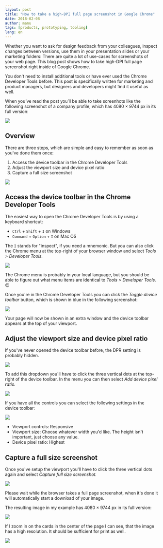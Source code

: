 ```yaml
---
layout: post
title: "How to take a high-DPI full page screenshot in Google Chrome"
date: 2018-02-08
author: manu
tags: [products, prototyping, tooling]
lang: en
---
```


Whether you want to ask for design feedback from your colleagues, inspect changes between versions, use them in your presentation slides or your marketing folders: There are quite a lot of use-cases for screenshots of your web page. This blog post shows how to take high-DPI full page screenshot right inside of Google Chrome. 

You don't need to install additional tools or have ever used the Chrome Developer Tools before. This post is specifically written for marketing and product managers, but designers and developers might find it useful as well.

<p>When you’ve read the post you’ll be able to take screenhots like the following screenshot of a company profile, which has 4080&nbsp;×&nbsp;9744&nbsp;px in its full version:</p>

![](/assets/images/how-to-take-a-high-dpi-full-page-screenshot-in-google-chrome/high-dpi-screenshot-result.jpg)



## Overview

There are three steps, which are simple and easy to remember as soon as you've done them once:

1. Access the device toolbar in the Chrome Developer Tools
2. Adjust the viewport size and device pixel ratio
3. Capture a full size screenshot

![](/assets/images/how-to-take-a-high-dpi-full-page-screenshot-in-google-chrome/high-dpi-screenshot-steps.jpg)



## Access the device toolbar in the Chrome Developer Tools

The easiest way to open the Chrome Developer Tools is by using a keyboard shortcut:

* `Ctrl` + `Shift` + `I` on Windows
* `Command` + `Option` + `I` on Mac OS

The `I` stands for "inspect", if you need a mnemonic. But you can also click the Chrome menu at the top-right of your browser window and select _Tools > Developer Tools._ 

![](/assets/images/how-to-take-a-high-dpi-full-page-screenshot-in-google-chrome/high-dpi-screenshot-access-chrome-developer-tools.png)

The Chrome menu is probably in your local language, but you should be able to figure out what menu items are identical to _Tools > Developer Tools._ 😉
 
Once you're in the Chrome Developer Tools you can click the _Toggle device toolbar_ button, which is shown in blue in the following screenshot:

![](/assets/images/how-to-take-a-high-dpi-full-page-screenshot-in-google-chrome/high-dpi-screenshot-step-1.png)

Your page will now be shown in an extra window and the device toolbar appears at the top of your viewport.



## Adjust the viewport size and device pixel ratio

If you've never opened the device toolbar before, the DPR setting is probably hidden.

![](/assets/images/how-to-take-a-high-dpi-full-page-screenshot-in-google-chrome/high-dpi-screenshot-step-2-device-pixel-ratio-missing.png)

To add this dropdown you'll have to click the three vertical dots at the top-right of the device toolbar. In the menu you can then select _Add device pixel ratio._

![](/assets/images/how-to-take-a-high-dpi-full-page-screenshot-in-google-chrome/high-dpi-screenshot-step-2-add-device-pixel-ratio.png)

If you have all the controls you can select the following settings in the device toolbar:

![](/assets/images/how-to-take-a-high-dpi-full-page-screenshot-in-google-chrome/high-dpi-screenshot-step-2.png)

* Viewport controls: Responsive
* Viewport size: Choose whatever width you'd like. The height isn't important, just choose any value.
* Device pixel ratio: Highest



## Capture a full size screenshot

Once you've setup the viewport you'll have to click the three vertical dots again and select _Capture full size screenshot._

![](/assets/images/how-to-take-a-high-dpi-full-page-screenshot-in-google-chrome/high-dpi-screenshot-step-3.png)

Please wait while the browser takes a full page screenshot, when it's done it will automatically start a download of your image. 

<p>The resulting image in my example has 4080&nbsp;×&nbsp;9744&nbsp;px in its full version:</p>

![](/assets/images/how-to-take-a-high-dpi-full-page-screenshot-in-google-chrome/high-dpi-screenshot-result.jpg)

If I zoom in on the cards in the center of the page I can see, that the image has a high resolution. It should be sufficient for print as well.

![](/assets/images/how-to-take-a-high-dpi-full-page-screenshot-in-google-chrome/high-dpi-screenshot-teamwork.png)

